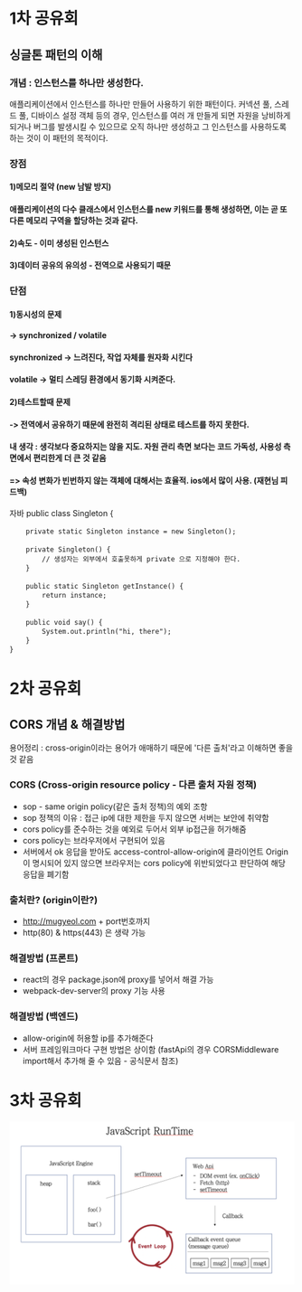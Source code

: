 # 1차 공유회
## 싱글톤 패턴의 이해 
### 개념 : 인스턴스를 하나만 생성한다. 
애플리케이션에서 인스턴스를 하나만 만들어 사용하기 위한 패턴이다. 커넥션 풀, 스레드 풀, 디바이스 설정 객체 등의 경우, 인스턴스를 여러 개 만들게 되면 자원을 낭비하게 되거나 버그를 발생시킬 수 있으므로 오직 하나만 생성하고 그 인스턴스를 사용하도록 하는 것이 이 패턴의 목적이다.
### 장점 
#### 1)메모리 절약 (new 남발 방지)
#### 애플리케이션의 다수 클래스에서 인스턴스를 new 키워드를 통해 생성하면, 이는 곧 또다른 메모리 구역을 할당하는 것과 같다. 
#### 2)속도 - 이미 생성된 인스턴스
#### 3)데이터 공유의 유의성 - 전역으로 사용되기 때문 
### 단점 
#### 1)동시성의 문제
#### -> synchronized / volatile 
#### synchronized -> 느려진다, 작업 자체를 원자화 시킨다 
#### volatile -> 멀티 스레딩 환경에서 동기화 시켜준다.
#### 2)테스트할때 문제 
#### -> 전역에서 공유하기 때문에 완전히 격리된 상태로 테스트를 하지 못한다. 
#### 내 생각 : 생각보다 중요하지는 않을 지도. 자원 관리 측면 보다는 코드 가독성, 사용성 측면에서 편리한게 더 큰 것 같음 
#### => 속성 변화가 빈번하지 않는 객체에 대해서는 효율적. ios에서 많이 사용. (재현님 피드백)

자바 
    public class Singleton {

        private static Singleton instance = new Singleton();
        
        private Singleton() {
            // 생성자는 외부에서 호출못하게 private 으로 지정해야 한다.
        }

        public static Singleton getInstance() {
            return instance;
        }

        public void say() {
            System.out.println("hi, there");
        }
    }


# 2차 공유회
## CORS 개념 & 해결방법 
용어정리 : cross-origin이라는 용어가 애매하기 때문에 '다른 출처'라고 이해하면 좋을 것 같음
### CORS (Cross-origin resource policy - 다른 출처 자원 정책)
- sop - same origin policy(같은 출처 정책)의 예외 조항
- sop 정책의 이유 : 접근 ip에 대한 제한을 두지 않으면 서버는 보안에 취약함 
- cors policy를 준수하는 것을 예외로 두어서 외부 ip접근을 허가해줌 
- cors policy는 브라우저에서 구현되어 있음
- 서버에서 ok 응답을 받아도 access-control-allow-origin에 클라이언트 Origin이 명시되어 있지 않으면 브라우저는 cors policy에 위반되었다고 판단하여 해당 응답을 폐기함

### 출처란? (origin이란?)
- http://mugyeol.com + port번호까지 
- http(80) & https(443) 은 생략 가능 

### 해결방법 (프론트)
- react의 경우 package.json에 proxy를 넣어서 해결 가능 
- webpack-dev-server의 proxy 기능 사용
### 해결방법 (백엔드)
- allow-origin에 허용할 ip를 추가해준다
- 서버 프레임워크마다 구현 방법은 상이함 (fastApi의 경우 CORSMiddleware import해서 추가해 줄 수 있음 - 공식문서 참조)

# 3차 공유회 
![javascriptRuntime](../M_Cho/img/javascriptrRuntime.png)

